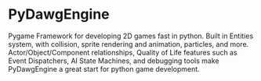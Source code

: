 # PyDawgEngine

Pygame Framework for developing 2D games fast in python. Built in Entities system, with collision, sprite rendering and animation, particles, and more. Actor/Object/Component relationships, Quality of Life features such as Event Dispatchers, AI State Machines, and debugging tools make PyDawgEngine a great start for python game development.
